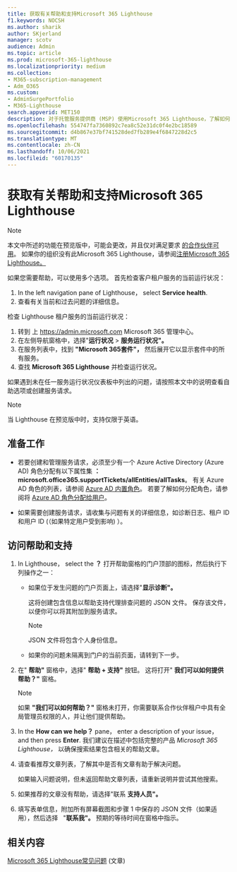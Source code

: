 ```yaml
---
title: 获取有关帮助和支持Microsoft 365 Lighthouse
f1.keywords: NOCSH
ms.author: sharik
author: SKjerland
manager: scotv
audience: Admin
ms.topic: article
ms.prod: microsoft-365-lighthouse
ms.localizationpriority: medium
ms.collection:
- M365-subscription-management
- Adm_O365
ms.custom:
- AdminSurgePortfolio
- M365-Lighthouse
search.appverid: MET150
description: 对于托管服务提供商 (MSP) 使用Microsoft 365 Lighthouse，了解如何获取帮助和支持。
ms.openlocfilehash: 554747fa7360892c7ea8c52e31dc0f4e2bc18589
ms.sourcegitcommit: d4b867e37bf741528ded7fb289e4f6847228d2c5
ms.translationtype: MT
ms.contentlocale: zh-CN
ms.lasthandoff: 10/06/2021
ms.locfileid: "60170135"
---
```

# <a name="get-help-and-support-for-microsoft-365-lighthouse"></a>获取有关帮助和支持Microsoft 365 Lighthouse 

> [!NOTE]
> 本文中所述的功能在预览版中，可能会更改，并且仅对满足要求 [的合作伙伴可用](m365-lighthouse-requirements.md)。 如果你的组织没有此Microsoft 365 Lighthouse，请参阅[注册Microsoft 365 Lighthouse。](m365-lighthouse-sign-up.md)

如果您需要帮助，可以使用多个选项。 首先检查客户租户服务的当前运行状况：

1. In the left navigation pane of Lighthouse， select **Service health**.
2. 查看有关当前和过去问题的详细信息。

检查 Lighthouse 租户服务的当前运行状况：

1. 转到 上 <a href="https://go.microsoft.com/fwlink/p/?linkid=2024339" target="_blank">https://admin.microsoft.com</a> Microsoft 365 管理中心。
2. 在左侧导航窗格中，选择"**运行状况**  >  **服务运行状况"。**
3. 在服务列表中，找到 **"Microsoft 365套件"，** 然后展开它以显示套件中的所有服务。
4. 查找 **Microsoft 365 Lighthouse** 并检查运行状况。

如果遇到未在任一服务运行状况仪表板中列出的问题，请按照本文中的说明查看自助选项或创建服务请求。

> [!NOTE]
> 当 Lighthouse 在预览版中时，支持仅限于英语。

## <a name="before-you-begin"></a>准备工作

- 若要创建和管理服务请求，必须至少有一个 Azure Active Directory (Azure AD) 角色分配有以下属性集 **：microsoft.office365.supportTickets/allEntities/allTasks**。 有关 Azure AD 角色的列表，请参阅 [Azure AD 内置角色](/azure/active-directory/roles/permissions-reference)。 若要了解如何分配角色，请参阅将 [Azure AD 角色分配给用户](/azure/active-directory/roles/manage-roles-portal)。

- 如果需要创建服务请求，请收集与问题有关的详细信息，如诊断日志、租户 ID 和用户 ID (（如果特定用户受到影响) ）。

## <a name="access-help-and-support"></a>访问帮助和支持

1.  In Lighthouse， select the **？** 打开帮助窗格的门户顶部的图标，然后执行下列操作之一：
    
    -  如果位于发生问题的门户页面上，请选择"**显示诊断"。**

        这将创建包含信息以帮助支持代理排查问题的 JSON 文件。 保存该文件，以便你可以将其附加到服务请求。

        > [!NOTE]
        > JSON 文件将包含个人身份信息。

    -  如果你的问题未隔离到门户的当前页面，请转到下一步。

2.  在" **帮助"** 窗格中，选择" **帮助 + 支持"** 按钮。 这将打开" **我们可以如何提供帮助？"** 窗格。

    > [!NOTE]
    > 如果 **"我们可以如何帮助？"** 窗格未打开，你需要联系合作伙伴租户中具有全局管理员权限的人，并让他们提供帮助。

3.  In the **How can we help？** pane， enter a description of your issue， and then press **Enter**. 我们建议在描述中包括完整的产品 *Microsoft 365 Lighthouse，* 以确保搜索结果包含相关的帮助文章。

4.  请查看推荐文章列表，了解其中是否有文章有助于解决问题。

    如果输入问题说明，但未返回帮助文章列表，请重新说明并尝试其他搜索。

5.  如果推荐的文章没有帮助，请选择"联系 **支持人员"。**

6.  填写表单信息，附加所有屏幕截图和步骤 1 中保存的 JSON 文件（如果适用），然后选择 &nbsp; "**联系我"。** 预期的等待时间在窗格中指示。

## <a name="related-content"></a>相关内容

[Microsoft 365 Lighthouse常见问题](m365-lighthouse-faq.yml) (文章) 
